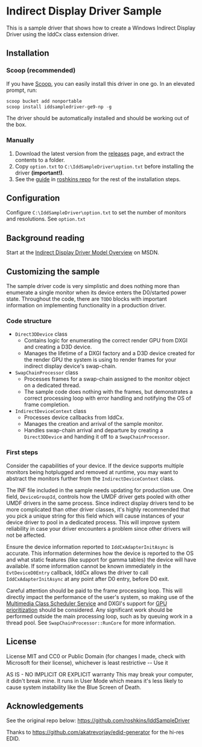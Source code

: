 # Indirect Display Driver Sample

This is a sample driver that shows how to create a Windows Indirect Display Driver using the IddCx class extension driver.

## Installation

### Scoop (recommended)
If you have [Scoop](https://scoop.sh/), you can easily install this driver in one go. In an elevated prompt, run:
```powershell
scoop bucket add nonportable
scoop install iddsampledriver-ge9-np -g
```
The driver should be automatically installed and should be working out of the box.

### Manually

1. Download the latest version from the [releases](https://github.com/ge9/IddSampleDriver/releases/latest) page, and extract the contents to a folder.
2. Copy `option.txt` to `C:\IddSampleDriver\option.txt` before installing the driver **(important!)**.
3. See the [guide](https://github.com/roshkins/IddSampleDriver/releases) in [roshkins repo](https://github.com/roshkins/IddSampleDriver) for the rest of the installation steps.

## Configuration
Configure `C:\IddSampleDriver\option.txt` to set the number of monitors and resolutions.
See `option.txt`


## Background reading ##

Start at the [Indirect Display Driver Model Overview](https://msdn.microsoft.com/en-us/library/windows/hardware/mt761968(v=vs.85).aspx) on MSDN.

## Customizing the sample ##

The sample driver code is very simplistic and does nothing more than enumerate a single monitor when its device enters the D0/started power state. Throughout the code, there are `TODO` blocks with important information on implementing functionality in a production driver.

### Code structure ###

* `Direct3DDevice` class
    * Contains logic for enumerating the correct render GPU from DXGI and creating a D3D device.
    * Manages the lifetime of a DXGI factory and a D3D device created for the render GPU the system is using to render frames for your indirect display device's swap-chain.
* `SwapChainProcessor` class
    * Processes frames for a swap-chain assigned to the monitor object on a dedicated thread.
    * The sample code does nothing with the frames, but demonstrates a correct processing loop with error handling and notifying the OS of frame completion.
* `IndirectDeviceContext` class
    * Processes device callbacks from IddCx.
    * Manages the creation and arrival of the sample monitor.
    * Handles swap-chain arrival and departure by creating a `Direct3DDevice` and handing it off to a `SwapChainProcessor`.

### First steps ###

Consider the capabilities of your device. If the device supports multiple monitors being hotplugged and removed at runtime, you may want to abstract the monitors further from the `IndirectDeviceContext` class.

The INF file included in the sample needs updating for production use. One field, `DeviceGroupId`, controls how the UMDF driver gets pooled with other UMDF drivers in the same process. Since indirect display drivers tend to be more complicated than other driver classes, it's highly recommended that you pick a unique string for this field which will cause instances of your device driver to pool in a dedicated process. This will improve system reliability in case your driver encounters a problem since other drivers will not be affected.

Ensure the device information reported to `IddCxAdapterInitAsync` is accurate. This information determines how the device is reported to the OS and what static features (like support for gamma tables) the device will have available. If some information cannot be known immediately in the `EvtDeviceD0Entry` callback, IddCx allows the driver to call `IddCxAdapterInitAsync` at any point after D0 entry, before D0 exit.

Careful attention should be paid to the frame processing loop. This will directly impact the performance of the user's system, so making use of the [Multimedia Class Scheduler Service](https://msdn.microsoft.com/en-us/library/windows/desktop/ms684247(v=vs.85).aspx) and DXGI's support for [GPU prioritization](https://msdn.microsoft.com/en-us/library/windows/desktop/bb174534(v=vs.85).aspx) should be considered. Any significant work should be performed outside the main processing loop, such as by queuing work in a thread pool. See `SwapChainProcessor::RunCore` for more information.

## License

License MIT and CC0 or Public Domain (for changes I made, check with Microsoft for their license), whichever is least restrictive -- Use it

AS IS - NO IMPLICIT OR EXPLICIT warranty This may break your computer, it didn't break mine. It runs in User Mode which means it's less likely to cause system instability like the Blue Screen of Death.

## Acknowledgements

See the original repo below:
https://github.com/roshkins/IddSampleDriver

Thanks to https://github.com/akatrevorjay/edid-generator for the hi-res EDID.
